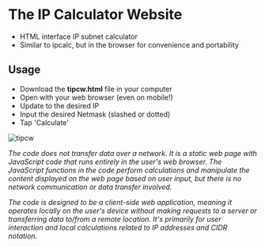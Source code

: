 # The IP Calculator Website
- HTML interface IP subnet calculator
- Similar to ipcalc, but in the browser for convenience and portability

## Usage
- Download the **tipcw.html** file in your computer
- Open with your web browser (even on mobile!)
- Update to the desired IP
- Input the desired Netmask (slashed or dotted)
- Tap 'Calculate'

![tipcw](https://github.com/BigPawTate/tipcw/assets/116862308/4e6eb6ef-d343-4b33-af18-4a84f7885747)

_The code does not transfer data over a network. 
It is a static web page with JavaScript code that runs entirely in the user's web browser. 
The JavaScript functions in the code perform calculations and manipulate the content displayed on 
the web page based on user input, but there is no network communication or data transfer involved._

_The code is designed to be a client-side web application, 
meaning it operates locally on the user's device without 
making requests to a server or transferring data to/from a remote location. 
It's primarily for user interaction and local calculations related to IP addresses and CIDR notation._
